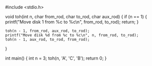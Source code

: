 #include <stdio.h>

void toh(int n, char from_rod, char to_rod, char aux_rod) {
    if (n == 1) {
        printf("Move disk 1 from %c to %c\n", from_rod, to_rod);
        return; 
    }

    toh(n - 1, from_rod, aux_rod, to_rod); 
    printf("Move disk %d from %c to %c\n", n, from_rod, to_rod);
    toh(n - 1, aux_rod, to_rod, from_rod); 
}

int main() {
    int n = 3; 
    toh(n, 'A', 'C', 'B'); 
    return 0;
}
